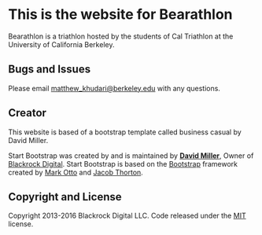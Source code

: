 # This is the website for Bearathlon
Bearathlon is a triathlon hosted by the students of Cal Triathlon at the University of California Berkeley.

## Bugs and Issues
Please email matthew_khudari@berkeley.edu with any questions.

## Creator
This website is based of a bootstrap template called business casual by David Miller.

Start Bootstrap was created by and is maintained by **[David Miller](http://davidmiller.io/)**, Owner of [Blackrock Digital](http://blackrockdigital.io/).
Start Bootstrap is based on the [Bootstrap](http://getbootstrap.com/) framework created by [Mark Otto](https://twitter.com/mdo) and [Jacob Thorton](https://twitter.com/fat).

## Copyright and License

Copyright 2013-2016 Blackrock Digital LLC. Code released under the [MIT](https://github.com/BlackrockDigital/startbootstrap-business-casual/blob/gh-pages/LICENSE) license.
